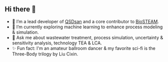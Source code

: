 ## Hi there 👋

- 🔭 I’m a lead developer of [QSDsan](https://github.com/QSD-Group/QSDsan) and a core contributor to [BioSTEAM](https://github.com/BioSTEAMDevelopmentGroup/biosteam).
- 🌱 I’m currently exploring machine learning to enhance process modeling & simulation.
- 💬 Ask me about wastewater treatment, process simulation, uncertainty & sensitivity analysis, technology TEA & LCA. 
- ✨ Fun fact: I'm an amateur ballroom dancer & my favorite sci-fi is the Three-Body trilogy by Liu Cixin.
